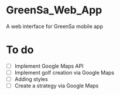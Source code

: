 # GreenSa_Web_App

A web interface for GreenSa mobile app


# To do
-[ ] Implement Google Maps API
-[ ] Implement golf creation via Google Maps
-[ ] Adding styles
-[ ] Create a strategy via Google Maps
